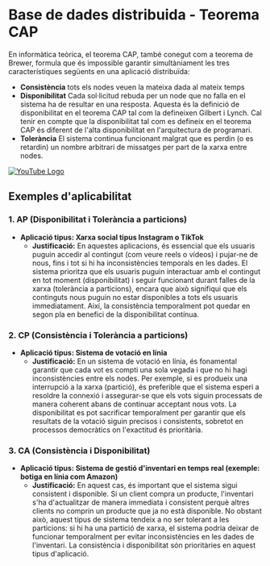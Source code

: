 # Base de dades distribuida - Teorema CAP

En informàtica teòrica, el teorema CAP, també conegut com a teorema de Brewer, formula que és impossible garantir simultàniament les tres característiques següents en una aplicació distribuïda: 

* **Consistència** tots els nodes veuen la mateixa dada al mateix temps
* **Disponibilitat** Cada sol·licitud rebuda per un node que no falla en el sistema ha de resultar en una resposta. Aquesta és la definició de disponibilitat en el teorema CAP tal com la defineixen Gilbert i Lynch. Cal tenir en compte que la disponibilitat tal com es defineix en el teorema CAP és diferent de l'alta disponibilitat en l'arquitectura de programari.
* **Tolerància** El sistema continua funcionant malgrat que es perdin (o es retardin) un nombre arbitrari de missatges per part de la xarxa entre nodes.


[![YouTube Logo](https://upload.wikimedia.org/wikipedia/commons/b/b8/YouTube_Logo_2017.svg)](https://youtu.be/BHqjEjzAicA?si=v90qZabd8KHwPKjU)


## Exemples d'aplicabilitat

### 1. AP (Disponibilitat i Tolerància a particions)

- **Aplicació tipus: Xarxa social tipus Instagram o TikTok**
  - **Justificació:** En aquestes aplicacions, és essencial que els usuaris puguin accedir al contingut (com veure reels o vídeos) i pujar-ne de nous, fins i tot si hi ha inconsistències temporals en les dades. El sistema prioritza que els usuaris puguin interactuar amb el contingut en tot moment (disponibilitat) i seguir funcionant durant falles de la xarxa (tolerància a particions), encara que això signifiqui que els continguts nous puguin no estar disponibles a tots els usuaris immediatament. Així, la consistència temporalment pot quedar en segon pla en benefici de la disponibilitat contínua.

### 2. CP (Consistència i Tolerància a particions)

- **Aplicació tipus: Sistema de votació en línia**
  - **Justificació:** En un sistema de votació en línia, és fonamental garantir que cada vot es compti una sola vegada i que no hi hagi inconsistències entre els nodes. Per exemple, si es produeix una interrupció a la xarxa (partició), és preferible que el sistema esperi a resoldre la connexió i assegurar-se que els vots siguin processats de manera coherent abans de continuar acceptant nous vots. La disponibilitat es pot sacrificar temporalment per garantir que els resultats de la votació siguin precisos i consistents, sobretot en processos democràtics on l'exactitud és prioritària.

### 3. CA (Consistència i Disponibilitat)

- **Aplicació tipus: Sistema de gestió d'inventari en temps real (exemple: botiga en línia com Amazon)**
  - **Justificació:** En aquest cas, és important que el sistema sigui consistent i disponible. Si un client compra un producte, l'inventari s'ha d'actualitzar de manera immediata i consistent perquè altres clients no comprin un producte que ja no està disponible. No obstant això, aquest tipus de sistema tendeix a no ser tolerant a les particions: si hi ha una partició de xarxa, el sistema podria deixar de funcionar temporalment per evitar inconsistències en les dades de l'inventari. La consistència i disponibilitat són prioritàries en aquest tipus d'aplicació.
